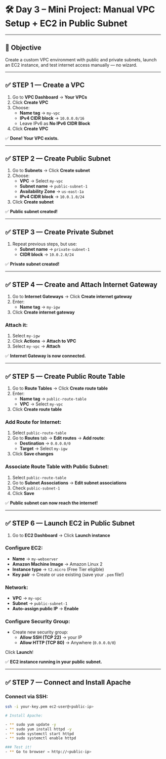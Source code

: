 
# 🛠️ Day 3 – Mini Project: Manual VPC Setup + EC2 in Public Subnet

---

## 🎯 Objective

Create a custom VPC environment with public and private subnets, launch an EC2 instance, and test internet access manually — no wizard.

---

## ✅ STEP 1 — Create a VPC

1. Go to **VPC Dashboard** → **Your VPCs**
2. Click **Create VPC**
3. Choose:
   - **Name tag** → `my-vpc`
   - **IPv4 CIDR block** → `10.0.0.0/16`
   - Leave IPv6 as **No IPv6 CIDR Block**
4. Click **Create VPC**

✅ **Done! Your VPC exists.**

---

## ✅ STEP 2 — Create Public Subnet

1. Go to **Subnets** → Click **Create subnet**
2. Choose:
   - **VPC** → Select `my-vpc`
   - **Subnet name** → `public-subnet-1`
   - **Availability Zone** → `us-east-1a`
   - **IPv4 CIDR block** → `10.0.1.0/24`
3. Click **Create subnet**

✅ **Public subnet created!**

---

## ✅ STEP 3 — Create Private Subnet

1. Repeat previous steps, but use:
   - **Subnet name** → `private-subnet-1`
   - **CIDR block** → `10.0.2.0/24`

✅ **Private subnet created!**

---

## ✅ STEP 4 — Create and Attach Internet Gateway

1. Go to **Internet Gateways** → Click **Create internet gateway**
2. Enter:
   - **Name tag** → `my-igw`
3. Click **Create internet gateway**

### Attach it:

1. Select `my-igw`
2. Click **Actions** → **Attach to VPC**
3. Select `my-vpc` → **Attach**

✅ **Internet Gateway is now connected.**

---

## ✅ STEP 5 — Create Public Route Table

1. Go to **Route Tables** → Click **Create route table**
2. Enter:
   - **Name tag** → `public-route-table`
   - **VPC** → Select `my-vpc`
3. Click **Create route table**

### Add Route for Internet:

1. Select `public-route-table`
2. Go to **Routes** tab → **Edit routes** → **Add route**:
   - **Destination** → `0.0.0.0/0`
   - **Target** → Select `my-igw`
3. Click **Save changes**

### Associate Route Table with Public Subnet:

1. Select `public-route-table`
2. Go to **Subnet Associations** → **Edit subnet associations**
3. Check `public-subnet-1`
4. Click **Save**

✅ **Public subnet can now reach the internet!**

---

## ✅ STEP 6 — Launch EC2 in Public Subnet

1. Go to **EC2 Dashboard** → Click **Launch instance**

### Configure EC2:

- **Name** → `my-webserver`
- **Amazon Machine Image** → Amazon Linux 2
- **Instance type** → `t2.micro` (Free Tier eligible)
- **Key pair** → Create or use existing (save your `.pem` file!)

### Network:

- **VPC** → `my-vpc`
- **Subnet** → `public-subnet-1`
- **Auto-assign public IP** → **Enable**

### Configure Security Group:

- Create new security group:
  - **Allow SSH (TCP 22)** → your IP
  - **Allow HTTP (TCP 80)** → Anywhere (`0.0.0.0/0`)

Click **Launch**!

✅ **EC2 instance running in your public subnet.**

---

## ✅ STEP 7 — Connect and Install Apache

### Connect via SSH:

```bash
ssh -i your-key.pem ec2-user@<public-ip>

# Install Apache:

- ** sudo yum update -y
- ** sudo yum install httpd -y
- ** sudo systemctl start httpd
- ** sudo systemctl enable httpd

### Test it!
- ** Go to browser → http://<public-ip>